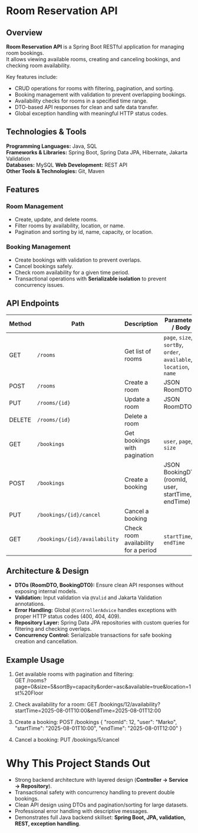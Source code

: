 # Room Reservation API

## Overview
**Room Reservation API** is a Spring Boot RESTful application for managing room bookings.  
It allows viewing available rooms, creating and canceling bookings, and checking room availability.  

Key features include:
- CRUD operations for rooms with filtering, pagination, and sorting.
- Booking management with validation to prevent overlapping bookings.
- Availability checks for rooms in a specified time range.
- DTO-based API responses for clean and safe data transfer.
- Global exception handling with meaningful HTTP status codes.


## Technologies & Tools

**Programming Languages:** Java, SQL  
**Frameworks & Libraries:** Spring Boot, Spring Data JPA, Hibernate, Jakarta Validation  
**Databases:** MySQL
**Web Development:** REST API  
**Other Tools & Technologies:** Git, Maven  


## Features

### Room Management
- Create, update, and delete rooms.
- Filter rooms by availability, location, or name.
- Pagination and sorting by id, name, capacity, or location.

### Booking Management
- Create bookings with validation to prevent overlaps.
- Cancel bookings safely.
- Check room availability for a given time period.
- Transactional operations with **Serializable isolation** to prevent concurrency issues.


## API Endpoints

| Method  | Path                        | Description                                  | Parameters / Body                                                   |
| ------- | --------------------------- | -------------------------------------------- | ------------------------------------------------------------------ |
| GET     | `/rooms`                    | Get list of rooms                             | `page`, `size`, `sortBy`, `order`, `available`, `location`, `name` |
| POST    | `/rooms`                    | Create a room                                 | JSON RoomDTO                                                       |
| PUT     | `/rooms/{id}`               | Update a room                                 | JSON RoomDTO                                                       |
| DELETE  | `/rooms/{id}`               | Delete a room                                 |                                                                    |
| GET     | `/bookings`                 | Get bookings with pagination                  | `user`, `page`, `size`                                            |
| POST    | `/bookings`                 | Create a booking                              | JSON BookingDTO (roomId, user, startTime, endTime)                 |
| PUT     | `/bookings/{id}/cancel`     | Cancel a booking                              |                                                                    |
| GET     | `/bookings/{id}/availability` | Check room availability for a period         | `startTime`, `endTime`                                            |



## Architecture & Design
- **DTOs (RoomDTO, BookingDTO):** Ensure clean API responses without exposing internal models.  
- **Validation:** Input validation via `@Valid` and Jakarta Validation annotations.  
- **Error Handling:** Global `@ControllerAdvice` handles exceptions with proper HTTP status codes (400, 404, 409).  
- **Repository Layer:** Spring Data JPA repositories with custom queries for filtering and checking overlaps.  
- **Concurrency Control:** Serializable transactions for safe booking creation and cancellation.  



## Example Usage
1. Get available rooms with pagination and filtering:  
GET /rooms?page=0&size=5&sortBy=capacity&order=asc&available=true&location=1st%20Floor

2. Check availability for a room:
GET /bookings/12/availability?startTime=2025-08-01T10:00&endTime=2025-08-01T12:00


3. Create a booking:
POST /bookings
{
  "roomId": 12,
  "user": "Marko",
  "startTime": "2025-08-01T10:00",
  "endTime": "2025-08-01T12:00"
}

4. Cancel a booking:
PUT /bookings/5/cancel


# Why This Project Stands Out

- Strong backend architecture with layered design (**Controller → Service → Repository**).  
- Transactional safety with concurrency handling to prevent double bookings.  
- Clean API design using DTOs and pagination/sorting for large datasets.  
- Professional error handling with descriptive messages.  
- Demonstrates full Java backend skillset: **Spring Boot, JPA, validation, REST, exception handling**.  
